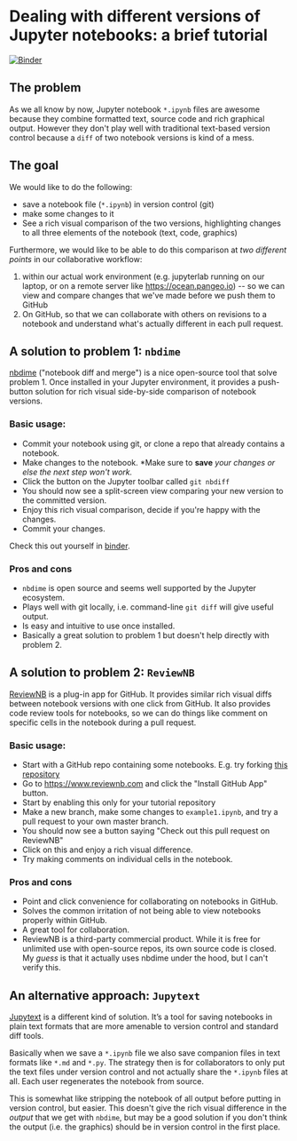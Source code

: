 # Dealing with different versions of Jupyter notebooks: a brief tutorial

[![Binder](https://mybinder.org/badge_logo.svg)](https://mybinder.org/v2/gh/brian-rose/notebook_diff_tutorial/master)

## The problem

As we all know by now, Jupyter notebook `*.ipynb` files are awesome because they combine formatted text, source code and rich graphical output. However they don't play well with traditional text-based version control because a `diff` of two notebook versions is kind of a mess.

## The goal

We would like to do the following:
- save a notebook file (`*.ipynb`) in version control (git)
- make some changes to it
- See a rich visual comparison of the two versions, highlighting changes to all three elements of the notebook (text, code, graphics)

Furthermore, we would like to be able to do this comparison at *two different points* in our collaborative workflow:
1. within our actual work environment (e.g. jupyterlab running on our laptop, or on a remote server like https://ocean.pangeo.io) -- so we can view and compare changes that we've made before we push them to GitHub
2. On GitHub, so that we can collaborate with others on revisions to a notebook and understand what's actually different in each pull request.

## A solution to problem 1: `nbdime`

[nbdime](https://nbdime.readthedocs.io/en/latest/) ("notebook diff and merge") is a nice open-source tool that solve problem 1. Once installed in your Jupyter environment, it provides a push-button solution for rich visual side-by-side comparison of notebook versions.

### Basic usage:

- Commit your notebook using git, or clone a repo that already contains a notebook.
- Make changes to the notebook. *Make sure to **save** *your changes or else the next step won't work.*
- Click the button on the Jupyter toolbar called `git nbdiff`
- You should now see a split-screen view comparing your new version to the committed version.
- Enjoy this rich visual comparison, decide if you're happy with the changes.
- Commit your changes.

Check this out yourself in [binder](https://mybinder.org/v2/gh/brian-rose/notebook_diff_tutorial/master).

### Pros and cons

- `nbdime` is open source and seems well supported by the Jupyter ecosystem.
- Plays well with git locally, i.e. command-line `git diff` will give useful output.
- Is easy and intuitive to use once installed.
- Basically a great solution to problem 1 but doesn't help directly with problem 2.

## A solution to problem 2: `ReviewNB`

[ReviewNB](https://www.reviewnb.com) is a plug-in app for GitHub. It provides similar rich visual diffs between notebook versions with one click from GitHub. It also provides code review tools for notebooks, so we can do things like comment on specific cells in the notebook during a pull request.

### Basic usage:

- Start with a GitHub repo containing some notebooks. E.g. try forking [this repository](https://github.com/brian-rose/notebook_diff_tutorial)
- Go to https://www.reviewnb.com and click the "Install GitHub App" button.
- Start by enabling this only for your tutorial repository
- Make a new branch, make some changes to `example1.ipynb`, and try a pull request to your own master branch.
- You should now see a button saying "Check out this pull request on ReviewNB"
- Click on this and enjoy a rich visual difference.
- Try making comments on individual cells in the notebook.

### Pros and cons

- Point and click convenience for collaborating on notebooks in GitHub.
- Solves the common irritation of not being able to view notebooks properly within GitHub.
- A great tool for collaboration.
- ReviewNB is a third-party commercial product. While it is free for unlimited use with open-source repos, its own source code is closed. My *guess* is that it actually uses nbdime under the hood, but I can't verify this.

## An alternative approach: `Jupytext`

[Jupytext](https://jupytext.readthedocs.io/en/latest/?badge=latest) is a different kind of solution. It’s a tool for saving notebooks in plain text formats that are more amenable to version control and standard diff tools.

Basically when we save a `*.ipynb` file we also save companion files in text formats like `*.md` and `*.py`. The strategy then is for collaborators to only put the text files under version control and not actually share the `*.ipynb` files at all. Each user regenerates the notebook from source.

This is somewhat like stripping the notebook of all output before putting in version control, but easier. This doesn't give the rich visual difference in the *output* that we get with `nbdime`, but may be a good solution if you don't think the output (i.e. the graphics) should be in version control in the first place.
